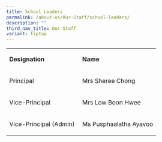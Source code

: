 ```yaml
---
title: School Leaders
permalink: /about-us/Our-Staff/school-leaders/
description: ""
third_nav_title: Our Staff
variant: tiptap
---
```

<table style="minWidth: 50px">
<colgroup>
<col>
<col>
</colgroup>
<tbody>
<tr>
<td rowspan="1" colspan="1">
<p><strong>Designation</strong>
</p>
</td>
<td rowspan="1" colspan="1">
<p><strong>Name</strong>
</p>
</td>
</tr>
<tr>
<td rowspan="1" colspan="1">
<p>Principal</p>
</td>
<td rowspan="1" colspan="1">
<p>Mrs Sheree Chong</p>
</td>
</tr>
<tr>
<td rowspan="1" colspan="1">
<p>Vice-Principal</p>
</td>
<td rowspan="1" colspan="1">
<p>Mrs Low Boon Hwee</p>
</td>
</tr>
<tr>
<td rowspan="1" colspan="1">
<p>Vice-Principal (Admin)&nbsp;</p>
</td>
<td rowspan="1" colspan="1">
<p>Ms Pusphaalatha Ayavoo</p>
</td>
</tr>
</tbody>
</table>
<p>&nbsp;</p>